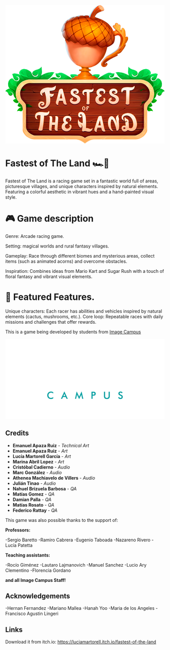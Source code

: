 <p align="center">
<img src="logo.png" alt="Fastest of The Land"/>
</p>

# Fastest of The Land 🏎️🌾

Fastest of The Land is a racing game set in a fantastic world full of areas, picturesque villages, and unique characters inspired by natural elements. Featuring a colorful aesthetic in vibrant hues and a hand-painted visual style.

# 🎮 Game description

Genre: Arcade racing game.

Setting: magical worlds and rural fantasy villages.

Gameplay: Race through different biomes and mysterious areas, collect items (such as animated acorns) and overcome obstacles.

Inspiration: Combines ideas from Mario Kart and Sugar Rush with a touch of floral fantasy and vibrant visual elements.

# 🚀 Featured Features.
Unique characters: Each racer has abilities and vehicles inspired by natural elements (cactus, mushrooms, etc.).
Core loop: Repeatable races with daily missions and challenges that offer rewards.

This is a game being developed by students from <a href="https://www.imagecampus.edu.ar/">Image Campus</a>

<p align="center">
  <a href="https://www.imagecampus.edu.ar/">
    <img src="logo-image-campus.png" alt="Image Campus"/>
  </a> 
</p>


## Credits

- **Emanuel Apaza Ruiz** - *Technical Art*
- **Emanuel Apaza Ruiz** - *Art*
- **Lucía Martorell García** - *Art*
- **Marina Abril Lopez** - *Art*
- **Cristóbal Cadierno** - *Audio*
- **Marc González** - *Audio*
- **Athenea Machiavelo de Villers** - *Audio*
- **Julián Tinao** - *Audio*
- **Nahuel Brizuela Barbosa** - *QA*
- **Matías Gomez** - *QA*
- **Damian Palla** - *QA*
- **Matías Rosato** - *QA*
- **Federico Rattay** - *QA*

This game was also possible thanks to the support of:

**Professors:**

-Sergio Baretto
-Ramiro Cabrera
-Eugenio Taboada
-Nazareno Rivero
-Lucía Patetta

**Teaching assistants:**

-Rocío Giménez
-Lautaro Lajmanovich
-Manuel Sanchez
-Lucio Ary Clementino
-Florencia Gordano

**and all Image Campus Staff!**

## Acknowledgements

-Hernan Fernandez
-Mariano Mallea
-Hanah Yoo
-Maria de los Angeles
-Francisco Agustin Lingeri

## Links

Download it from itch.io: https://luciamartorell.itch.io/fastest-of-the-land

